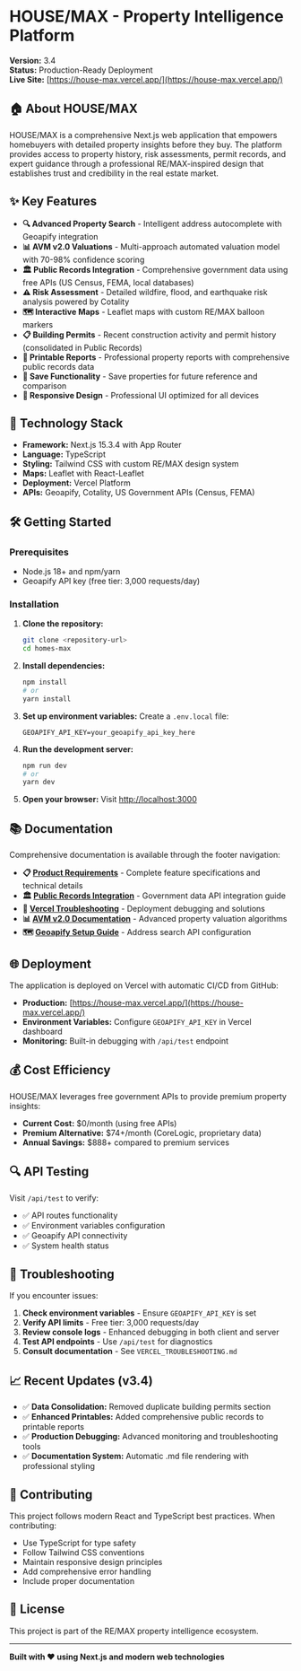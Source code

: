 # HOUSE/MAX - Property Intelligence Platform

**Version:** 3.4  
**Status:** Production-Ready Deployment  
**Live Site:** [https://house-max.vercel.app/](https://house-max.vercel.app/)

## 🏠 About HOUSE/MAX

HOUSE/MAX is a comprehensive Next.js web application that empowers homebuyers with detailed property insights before they buy. The platform provides access to property history, risk assessments, permit records, and expert guidance through a professional RE/MAX-inspired design that establishes trust and credibility in the real estate market.

## ✨ Key Features

- **🔍 Advanced Property Search** - Intelligent address autocomplete with Geoapify integration
- **📊 AVM v2.0 Valuations** - Multi-approach automated valuation model with 70-98% confidence scoring
- **🏛️ Public Records Integration** - Comprehensive government data using free APIs (US Census, FEMA, local databases)
- **⚠️ Risk Assessment** - Detailed wildfire, flood, and earthquake risk analysis powered by Cotality
- **🗺️ Interactive Maps** - Leaflet maps with custom RE/MAX balloon markers
- **📋 Building Permits** - Recent construction activity and permit history (consolidated in Public Records)
- **📄 Printable Reports** - Professional property reports with comprehensive public records data
- **💾 Save Functionality** - Save properties for future reference and comparison
- **📱 Responsive Design** - Professional UI optimized for all devices

## 🚀 Technology Stack

- **Framework:** Next.js 15.3.4 with App Router
- **Language:** TypeScript
- **Styling:** Tailwind CSS with custom RE/MAX design system
- **Maps:** Leaflet with React-Leaflet
- **Deployment:** Vercel Platform
- **APIs:** Geoapify, Cotality, US Government APIs (Census, FEMA)

## 🛠️ Getting Started

### Prerequisites
- Node.js 18+ and npm/yarn
- Geoapify API key (free tier: 3,000 requests/day)

### Installation

1. **Clone the repository:**
   ```bash
   git clone <repository-url>
   cd homes-max
   ```

2. **Install dependencies:**
   ```bash
   npm install
   # or
   yarn install
   ```

3. **Set up environment variables:**
   Create a `.env.local` file:
   ```env
   GEOAPIFY_API_KEY=your_geoapify_api_key_here
   ```

4. **Run the development server:**
   ```bash
   npm run dev
   # or
   yarn dev
   ```

5. **Open your browser:**
   Visit [http://localhost:3000](http://localhost:3000)

## 📚 Documentation

Comprehensive documentation is available through the footer navigation:

- **📋 [Product Requirements](./PRD.md)** - Complete feature specifications and technical details
- **🏛️ [Public Records Integration](./PUBLIC_RECORDS_INTEGRATION.md)** - Government data API integration guide
- **🔧 [Vercel Troubleshooting](./VERCEL_TROUBLESHOOTING.md)** - Deployment debugging and solutions
- **📊 [AVM v2.0 Documentation](./AVM_v2.0.md)** - Advanced property valuation algorithms
- **🗺️ [Geoapify Setup Guide](./GEOAPIFY_SETUP.md)** - Address search API configuration

## 🌐 Deployment

The application is deployed on Vercel with automatic CI/CD from GitHub:

- **Production:** [https://house-max.vercel.app/](https://house-max.vercel.app/)
- **Environment Variables:** Configure `GEOAPIFY_API_KEY` in Vercel dashboard
- **Monitoring:** Built-in debugging with `/api/test` endpoint

## 💰 Cost Efficiency

HOUSE/MAX leverages free government APIs to provide premium property insights:

- **Current Cost:** $0/month (using free APIs)
- **Premium Alternative:** $74+/month (CoreLogic, proprietary data)
- **Annual Savings:** $888+ compared to premium services

## 🔍 API Testing

Visit `/api/test` to verify:
- ✅ API routes functionality
- ✅ Environment variables configuration
- ✅ Geoapify API connectivity
- ✅ System health status

## 🚨 Troubleshooting

If you encounter issues:

1. **Check environment variables** - Ensure `GEOAPIFY_API_KEY` is set
2. **Verify API limits** - Free tier: 3,000 requests/day
3. **Review console logs** - Enhanced debugging in both client and server
4. **Test API endpoints** - Use `/api/test` for diagnostics
5. **Consult documentation** - See `VERCEL_TROUBLESHOOTING.md`

## 📈 Recent Updates (v3.4)

- ✅ **Data Consolidation:** Removed duplicate building permits section
- ✅ **Enhanced Printables:** Added comprehensive public records to printable reports
- ✅ **Production Debugging:** Advanced monitoring and troubleshooting tools
- ✅ **Documentation System:** Automatic .md file rendering with professional styling

## 🤝 Contributing

This project follows modern React and TypeScript best practices. When contributing:

- Use TypeScript for type safety
- Follow Tailwind CSS conventions
- Maintain responsive design principles
- Add comprehensive error handling
- Include proper documentation

## 📄 License

This project is part of the RE/MAX property intelligence ecosystem.

---

**Built with ❤️ using Next.js and modern web technologies**
